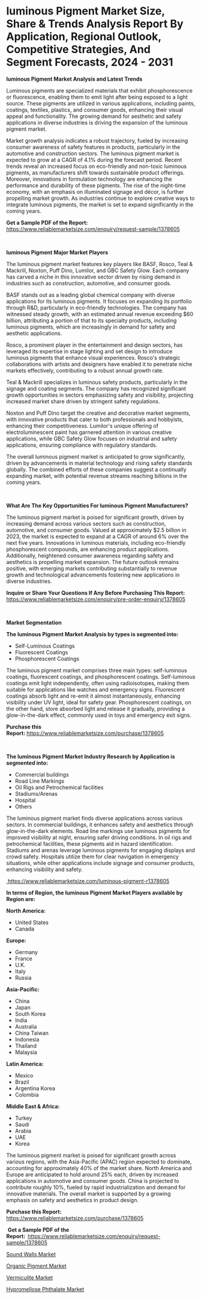 <p><h1>luminous Pigment Market Size, Share & Trends Analysis Report By Application, Regional Outlook, Competitive Strategies, And Segment Forecasts, 2024 - 2031</h1></p><p><strong>luminous Pigment Market Analysis and Latest Trends</strong></p>
<p><p>Luminous pigments are specialized materials that exhibit phosphorescence or fluorescence, enabling them to emit light after being exposed to a light source. These pigments are utilized in various applications, including paints, coatings, textiles, plastics, and consumer goods, enhancing their visual appeal and functionality. The growing demand for aesthetic and safety applications in diverse industries is driving the expansion of the luminous pigment market.</p><p>Market growth analysis indicates a robust trajectory, fueled by increasing consumer awareness of safety features in products, particularly in the automotive and construction sectors. The luminous pigment market is expected to grow at a CAGR of 4.1% during the forecast period. Recent trends reveal an increased focus on eco-friendly and non-toxic luminous pigments, as manufacturers shift towards sustainable product offerings. Moreover, innovations in formulation technology are enhancing the performance and durability of these pigments. The rise of the night-time economy, with an emphasis on illuminated signage and décor, is further propelling market growth. As industries continue to explore creative ways to integrate luminous pigments, the market is set to expand significantly in the coming years.</p></p>
<p><strong>Get a Sample PDF of the Report:&nbsp;</strong> <a href="https://www.reliablemarketsize.com/enquiry/request-sample/1378605?utm_campaign=1133&utm_medium=2&utm_source=Github&utm_content=ia&utm_term=07112024&utm_id=luminous-pigment">https://www.reliablemarketsize.com/enquiry/request-sample/1378605</a></p>
<p>&nbsp;</p>
<p><strong>luminous Pigment Major Market Players</strong></p>
<p><p>The luminous pigment market features key players like BASF, Rosco, Teal & Mackrill, Noxton, Puff Dino, Lumilor, and GBC Safety Glow. Each company has carved a niche in this innovative sector driven by rising demand in industries such as construction, automotive, and consumer goods.</p><p>BASF stands out as a leading global chemical company with diverse applications for its luminous pigments. It focuses on expanding its portfolio through R&D, particularly in eco-friendly technologies. The company has witnessed steady growth, with an estimated annual revenue exceeding $60 billion, attributing a portion of that to its specialty products, including luminous pigments, which are increasingly in demand for safety and aesthetic applications.</p><p>Rosco, a prominent player in the entertainment and design sectors, has leveraged its expertise in stage lighting and set design to introduce luminous pigments that enhance visual experiences. Rosco's strategic collaborations with artists and designers have enabled it to penetrate niche markets effectively, contributing to a robust annual growth rate.</p><p>Teal & Mackrill specializes in luminous safety products, particularly in the signage and coating segments. The company has recognized significant growth opportunities in sectors emphasizing safety and visibility, projecting increased market share driven by stringent safety regulations.</p><p>Noxton and Puff Dino target the creative and decorative market segments, with innovative products that cater to both professionals and hobbyists, enhancing their competitiveness. Lumilor's unique offering of electroluminescent paint has garnered attention in various creative applications, while GBC Safety Glow focuses on industrial and safety applications, ensuring compliance with regulatory standards.</p><p>The overall luminous pigment market is anticipated to grow significantly, driven by advancements in material technology and rising safety standards globally. The combined efforts of these companies suggest a continually expanding market, with potential revenue streams reaching billions in the coming years.</p></p>
<p>&nbsp;</p>
<p><strong>What Are The Key Opportunities For luminous Pigment Manufacturers?</strong></p>
<p><p>The luminous pigment market is poised for significant growth, driven by increasing demand across various sectors such as construction, automotive, and consumer goods. Valued at approximately $2.5 billion in 2023, the market is expected to expand at a CAGR of around 6% over the next five years. Innovations in luminous materials, including eco-friendly phosphorescent compounds, are enhancing product applications. Additionally, heightened consumer awareness regarding safety and aesthetics is propelling market expansion. The future outlook remains positive, with emerging markets contributing substantially to revenue growth and technological advancements fostering new applications in diverse industries.</p></p>
<p><strong>Inquire or Share Your Questions If Any Before Purchasing This Report:</strong> <a href="https://www.reliablemarketsize.com/enquiry/pre-order-enquiry/1378605?utm_campaign=1133&utm_medium=2&utm_source=Github&utm_content=ia&utm_term=07112024&utm_id=luminous-pigment">https://www.reliablemarketsize.com/enquiry/pre-order-enquiry/1378605</a></p>
<p>&nbsp;</p>
<p><strong>Market Segmentation</strong></p>
<p><strong>The luminous Pigment Market Analysis by types is segmented into:</strong></p>
<p><ul><li>Self-Luminous Coatings</li><li>Fluorescent Coatings</li><li>Phosphorescent Coatings</li></ul></p>
<p><p>The luminous pigment market comprises three main types: self-luminous coatings, fluorescent coatings, and phosphorescent coatings. Self-luminous coatings emit light independently, often using radioisotopes, making them suitable for applications like watches and emergency signs. Fluorescent coatings absorb light and re-emit it almost instantaneously, enhancing visibility under UV light, ideal for safety gear. Phosphorescent coatings, on the other hand, store absorbed light and release it gradually, providing a glow-in-the-dark effect, commonly used in toys and emergency exit signs.</p></p>
<p><strong>Purchase this Report:&nbsp;</strong><a href="https://www.reliablemarketsize.com/purchase/1378605?utm_campaign=1133&utm_medium=2&utm_source=Github&utm_content=ia&utm_term=07112024&utm_id=luminous-pigment">https://www.reliablemarketsize.com/purchase/1378605</a></p>
<p>&nbsp;</p>
<p><strong>The luminous Pigment Market Industry Research by Application is segmented into:</strong></p>
<p><ul><li>Commercial buildings</li><li>Road Line Markings</li><li>Oil Rigs and Petrochemical facilities</li><li>Stadiums/Arenas</li><li>Hospital</li><li>Others</li></ul></p>
<p><p>The luminous pigment market finds diverse applications across various sectors. In commercial buildings, it enhances safety and aesthetics through glow-in-the-dark elements. Road line markings use luminous pigments for improved visibility at night, ensuring safer driving conditions. In oil rigs and petrochemical facilities, these pigments aid in hazard identification. Stadiums and arenas leverage luminous pigments for engaging displays and crowd safety. Hospitals utilize them for clear navigation in emergency situations, while other applications include signage and consumer products, enhancing visibility and safety.</p></p>
<p><a href="https://www.reliablemarketsize.com/luminous-pigment-r1378605?utm_campaign=1133&utm_medium=2&utm_source=Github&utm_content=ia&utm_term=07112024&utm_id=luminous-pigment">&nbsp;https://www.reliablemarketsize.com/luminous-pigment-r1378605</a></p>
<p><strong>In terms of Region, the luminous Pigment Market Players available by Region are:</strong></p>
<p>
    <p> <strong> North America: </strong>
        <ul>
            <li>United States</li>
            <li>Canada</li>
        </ul>
        </p> 
    <p> <strong> Europe: </strong>
        <ul>
            <li>Germany</li>
            <li>France</li>
            <li>U.K.</li>
            <li>Italy</li>
            <li>Russia</li>
        </ul>
        </p> 
    <p> <strong> Asia-Pacific: </strong>
        <ul>
            <li>China</li>
            <li>Japan</li>
            <li>South Korea</li>
            <li>India</li>
            <li>Australia</li>
            <li>China Taiwan</li>
            <li>Indonesia</li>
            <li>Thailand</li>
            <li>Malaysia</li>
        </ul>
        </p> 
    <p> <strong> Latin America: </strong>
        <ul>
            <li>Mexico</li>
            <li>Brazil</li>
            <li>Argentina Korea</li>
            <li>Colombia</li>
        </ul>
        </p> 
    <p> <strong> Middle East & Africa: </strong>
        <ul>
            <li>Turkey</li>
            <li>Saudi</li>
            <li>Arabia</li>
            <li>UAE</li>
            <li>Korea</li>
        </ul>
    </p>
    </p>
<p><p>The luminous pigment market is poised for significant growth across various regions, with the Asia-Pacific (APAC) region expected to dominate, accounting for approximately 40% of the market share. North America and Europe are anticipated to hold around 25% each, driven by increased applications in automotive and consumer goods. China is projected to contribute roughly 10%, fueled by rapid industrialization and demand for innovative materials. The overall market is supported by a growing emphasis on safety and aesthetics in product design.</p></p>
<p><strong>Purchase this Report: </strong><a href="https://www.reliablemarketsize.com/purchase/1378605?utm_campaign=1133&utm_medium=2&utm_source=Github&utm_content=ia&utm_term=07112024&utm_id=luminous-pigment">https://www.reliablemarketsize.com/purchase/1378605</a></p>
<p>&nbsp;<strong>Get a Sample PDF of the Report:&nbsp;&nbsp;</strong><a href="https://www.reliablemarketsize.com/enquiry/request-sample/1378605?utm_campaign=1133&utm_medium=2&utm_source=Github&utm_content=ia&utm_term=07112024&utm_id=luminous-pigment">https://www.reliablemarketsize.com/enquiry/request-sample/1378605</a></p>
<p><strong></strong></p>
<p><p><a href="https://github.com/lakeishabuahb/Market-Research-Report-List-1/blob/main/sound-walls-market.md?utm_campaign=1133&utm_medium=2&utm_source=Github&utm_content=ia&utm_term=07112024&utm_id=luminous-pigment">Sound Walls Market</a></p><p><a href="https://github.com/rosalee3esue/Market-Research-Report-List-1/blob/main/organic-pigment-market.md?utm_campaign=1133&utm_medium=2&utm_source=Github&utm_content=ia&utm_term=07112024&utm_id=luminous-pigment">Organic Pigment Market</a></p><p><a href="https://github.com/WillieWoodard/Market-Research-Report-List-6/blob/main/vermiculite-market.md?utm_campaign=1133&utm_medium=2&utm_source=Github&utm_content=ia&utm_term=07112024&utm_id=luminous-pigment">Vermiculite Market</a></p><p><a href="https://github.com/sandygraoj2/Market-Research-Report-List-1/blob/main/hypromellose-phthalate-market.md?utm_campaign=1133&utm_medium=2&utm_source=Github&utm_content=ia&utm_term=07112024&utm_id=luminous-pigment">Hypromellose Phthalate Market</a></p></p>